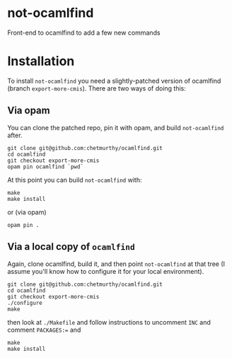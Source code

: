 # not-ocamlfind

Front-end to ocamlfind to add a few new commands

# Installation

To install `not-ocamlfind` you need a slightly-patched version of
ocamlfind (branch `export-more-cmis`).  There are two ways of doing
this:

## Via opam

You can clone the patched repo, pin it with opam, and build
`not-ocamlfind` after.

```
git clone git@github.com:chetmurthy/ocamlfind.git
cd ocamlfind
git checkout export-more-cmis
opam pin ocamlfind `pwd`
```

At this point you can build `not-ocamlfind` with:
```
make
make install
```

or (via opam)
```
opam pin .
```

## Via a local copy of `ocamlfind`

Again, clone ocamlfind, build it, and then point `not-ocamlfind` at 
that tree (I assume you'll know how to configure it for your local
environment).

```
git clone git@github.com:chetmurthy/ocamlfind.git
cd ocamlfind
git checkout export-more-cmis
./configure
make
```

then look at `./Makefile` and follow instructions to uncomment `INC` and comment `PACKAGES:=`
and 
```
make
make install
```
